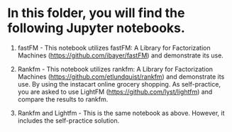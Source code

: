# In this folder, you will find the following Jupyter notebooks.

1. fastFM - This notebook utilizes fastFM: A Library for Factorization Machines
 (https://github.com/ibayer/fastFM) and demonstrate its use.

2. Rankfm - This notebook utilizes rankfm: A Library for Factorization Machines
 (https://github.com/etlundquist/rankfm) and demonstrate its use. By using the instacart online grocery shopping.
 As self-practice, you are asked to use LightFM (https://github.com/lyst/lightfm) and compare the results to rankfm.
 
3. Rankfm and Lightfm - This is the same notebook as above. However, it includes the self-practice solution. 
